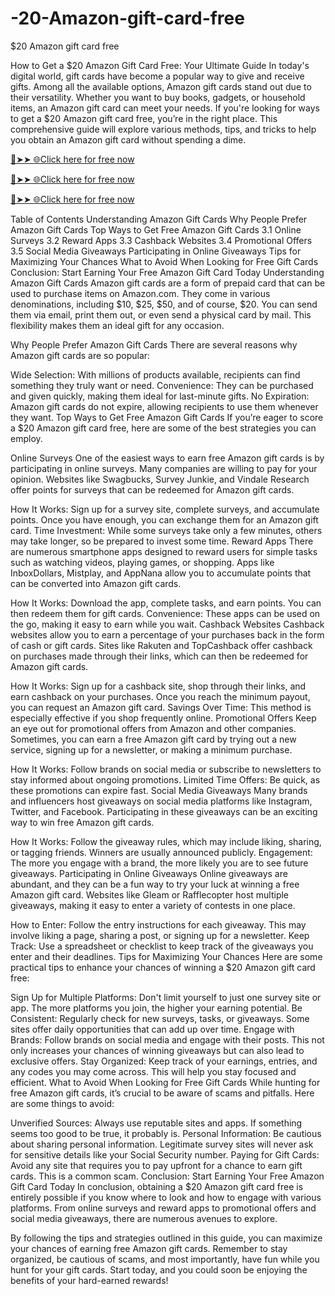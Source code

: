 # -20-Amazon-gift-card-free
$20 Amazon gift card free

How to Get a $20 Amazon Gift Card Free: Your Ultimate Guide
In today's digital world, gift cards have become a popular way to give and receive gifts. Among all the available options, Amazon gift cards stand out due to their versatility. Whether you want to buy books, gadgets, or household items, an Amazon gift card can meet your needs. If you're looking for ways to get a $20 Amazon gift card free, you’re in the right place. This comprehensive guide will explore various methods, tips, and tricks to help you obtain an Amazon gift card without spending a dime.


[🔴➤➤ 🌐Click here for free now](https://tinyurl.com/4czpdzvp)

[🔴➤➤ 🌐Click here for free now](https://tinyurl.com/4czpdzvp)

[🔴➤➤ 🌐Click here for free now](https://tinyurl.com/4czpdzvp)


Table of Contents
Understanding Amazon Gift Cards
Why People Prefer Amazon Gift Cards
Top Ways to Get Free Amazon Gift Cards
3.1 Online Surveys
3.2 Reward Apps
3.3 Cashback Websites
3.4 Promotional Offers
3.5 Social Media Giveaways
Participating in Online Giveaways
Tips for Maximizing Your Chances
What to Avoid When Looking for Free Gift Cards
Conclusion: Start Earning Your Free Amazon Gift Card Today
Understanding Amazon Gift Cards
Amazon gift cards are a form of prepaid card that can be used to purchase items on Amazon.com. They come in various denominations, including $10, $25, $50, and of course, $20. You can send them via email, print them out, or even send a physical card by mail. This flexibility makes them an ideal gift for any occasion.

Why People Prefer Amazon Gift Cards
There are several reasons why Amazon gift cards are so popular:

Wide Selection: With millions of products available, recipients can find something they truly want or need.
Convenience: They can be purchased and given quickly, making them ideal for last-minute gifts.
No Expiration: Amazon gift cards do not expire, allowing recipients to use them whenever they want.
Top Ways to Get Free Amazon Gift Cards
If you’re eager to score a $20 Amazon gift card free, here are some of the best strategies you can employ.

Online Surveys
One of the easiest ways to earn free Amazon gift cards is by participating in online surveys. Many companies are willing to pay for your opinion. Websites like Swagbucks, Survey Junkie, and Vindale Research offer points for surveys that can be redeemed for Amazon gift cards.

How It Works: Sign up for a survey site, complete surveys, and accumulate points. Once you have enough, you can exchange them for an Amazon gift card.
Time Investment: While some surveys take only a few minutes, others may take longer, so be prepared to invest some time.
Reward Apps
There are numerous smartphone apps designed to reward users for simple tasks such as watching videos, playing games, or shopping. Apps like InboxDollars, Mistplay, and AppNana allow you to accumulate points that can be converted into Amazon gift cards.

How It Works: Download the app, complete tasks, and earn points. You can then redeem them for gift cards.
Convenience: These apps can be used on the go, making it easy to earn while you wait.
Cashback Websites
Cashback websites allow you to earn a percentage of your purchases back in the form of cash or gift cards. Sites like Rakuten and TopCashback offer cashback on purchases made through their links, which can then be redeemed for Amazon gift cards.

How It Works: Sign up for a cashback site, shop through their links, and earn cashback on your purchases. Once you reach the minimum payout, you can request an Amazon gift card.
Savings Over Time: This method is especially effective if you shop frequently online.
Promotional Offers
Keep an eye out for promotional offers from Amazon and other companies. Sometimes, you can earn a free Amazon gift card by trying out a new service, signing up for a newsletter, or making a minimum purchase.

How It Works: Follow brands on social media or subscribe to newsletters to stay informed about ongoing promotions.
Limited Time Offers: Be quick, as these promotions can expire fast.
Social Media Giveaways
Many brands and influencers host giveaways on social media platforms like Instagram, Twitter, and Facebook. Participating in these giveaways can be an exciting way to win free Amazon gift cards.

How It Works: Follow the giveaway rules, which may include liking, sharing, or tagging friends. Winners are usually announced publicly.
Engagement: The more you engage with a brand, the more likely you are to see future giveaways.
Participating in Online Giveaways
Online giveaways are abundant, and they can be a fun way to try your luck at winning a free Amazon gift card. Websites like Gleam or Rafflecopter host multiple giveaways, making it easy to enter a variety of contests in one place.

How to Enter: Follow the entry instructions for each giveaway. This may involve liking a page, sharing a post, or signing up for a newsletter.
Keep Track: Use a spreadsheet or checklist to keep track of the giveaways you enter and their deadlines.
Tips for Maximizing Your Chances
Here are some practical tips to enhance your chances of winning a $20 Amazon gift card free:

Sign Up for Multiple Platforms: Don't limit yourself to just one survey site or app. The more platforms you join, the higher your earning potential.
Be Consistent: Regularly check for new surveys, tasks, or giveaways. Some sites offer daily opportunities that can add up over time.
Engage with Brands: Follow brands on social media and engage with their posts. This not only increases your chances of winning giveaways but can also lead to exclusive offers.
Stay Organized: Keep track of your earnings, entries, and any codes you may come across. This will help you stay focused and efficient.
What to Avoid When Looking for Free Gift Cards
While hunting for free Amazon gift cards, it’s crucial to be aware of scams and pitfalls. Here are some things to avoid:

Unverified Sources: Always use reputable sites and apps. If something seems too good to be true, it probably is.
Personal Information: Be cautious about sharing personal information. Legitimate survey sites will never ask for sensitive details like your Social Security number.
Paying for Gift Cards: Avoid any site that requires you to pay upfront for a chance to earn gift cards. This is a common scam.
Conclusion: Start Earning Your Free Amazon Gift Card Today
In conclusion, obtaining a $20 Amazon gift card free is entirely possible if you know where to look and how to engage with various platforms. From online surveys and reward apps to promotional offers and social media giveaways, there are numerous avenues to explore.

By following the tips and strategies outlined in this guide, you can maximize your chances of earning free Amazon gift cards. Remember to stay organized, be cautious of scams, and most importantly, have fun while you hunt for your gift cards. Start today, and you could soon be enjoying the benefits of your hard-earned rewards!
